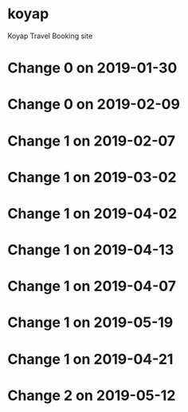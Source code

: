 # koyap
Koyap Travel Booking site
# Change 0 on 2019-01-30
# Change 0 on 2019-02-09
# Change 1 on 2019-02-07
# Change 1 on 2019-03-02
# Change 1 on 2019-04-02
# Change 1 on 2019-04-13
# Change 1 on 2019-04-07
# Change 1 on 2019-05-19
# Change 1 on 2019-04-21
# Change 2 on 2019-05-12
